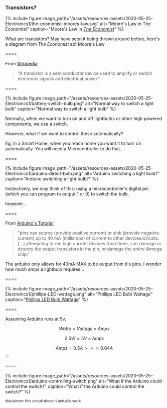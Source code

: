 ### Transistors?

{% include figure
image_path="/assets/resources-assets/2020-05-25-Electronics1/the-economist-moores-law.svg"
alt="Moore's Law in The Economist"
caption="Moore's Law in [_The Economist_](https://www.economist.com/node/21693710/sites/all/modules/custom/ec_essay)"
%}

<aside class="notes" markdown=1>

What are transistors? May have seen it being thrown around before, here's a
diagram from _The Economist_ abt Moore's Law

</aside>

====

From [Wikipedia](https://en.wikipedia.org/wiki/Transistor):

> "A transistor is a semiconductor device used to
> <span class="fragment highlight-red">amplify</span> or
> <span class="fragment highlight-red">switch</span> electronic signals and
> electrical power."

====

{% include figure
image_path="/assets/resources-assets/2020-05-25-Electronics1/battery-switch-bulb.png"
alt="Normal way to switch a light bulb"
caption="Normal way to switch a light bulb"
%}

<aside class="notes" markdown=1>

Normally, when we want to turn on and off lightbulbs or other high powered
components, we use a switch.

However, what if we want to control these automatically?

Eg, in a Smart Home, when you reach home you want it to turn on automatically.
You will need a Microcontroller to do that...

</aside>

====

{% include figure
image_path="/assets/resources-assets/2020-05-25-Electronics1/arduino-direct-bulb.png"
alt="Arduino switching a light bulb?"
caption="Arduino switching a light bulb?"
%}

<aside class="notes" markdown=1>

Instinctively, we may think of this: using a microcontroller's digital pin
(which you can program to output 1 or 0) to switch the bulb.

however...

</aside>

====

From [Arduino's Tutorial](https://www.arduino.cc/en/Tutorial/DigitalPins):

> "pins can source <span class="fragment highlight-red">(provide positive
> current)</span> or sink (provide negative current) up to
> <span class="fragment highlight-red">40 mA</span> (milliamps) of current to
> other devices/circuits. [...] attempting to run high current devices from
> them, can <span class="fragment highlight-red">damage or destroy</span> the
> output transistors in the pin, or damage the entire Atmega chip."

<aside class="notes" markdown=1>

The arduino only allows for 40mA MAX to be output from it's pins. I wonder how
much amps a lightbulb requires...

</aside>

====

{% include figure
image_path="/assets/resources-assets/2020-05-25-Electronics1/phillips-LED-wattage.png"
alt="Phillips LED Bulb Wattage"
caption="[Phillips LED Bulb Wattage](https://www.lighting.philips.com.sg/consumer/led-lights/eco-friendly-led-light)"
%}

====

Assuming Arduino runs at 5v,

$$Watts=Voltage\times Amps$$

$$2.5W=5V\times Amps$$

$$Amps=0.5A>>>0.04A$$ 💥

====

{% include figure
image_path="/assets/resources-assets/2020-05-25-Electronics1/arduino-controlling-switch.png"
alt="What if the Arduino could control the switch?"
caption="What if the Arduino could control the switch?"
%}

<figcaption><small>disclaimer: this circuit doesn't actually work</small></figcaption>
